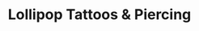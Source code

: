 ---
title: "Lollipop Tattoos & Piercing"
url: /oneonta/lollipop-tattoos-and-piercing/
shop: tattoo
---